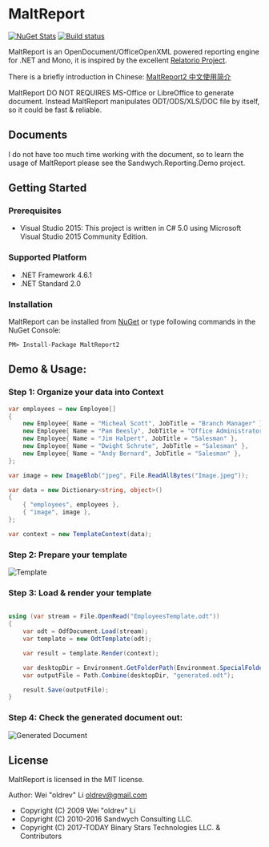﻿# MaltReport

[![NuGet Stats](https://img.shields.io/nuget/v/MaltReport2.svg)](https://www.nuget.org/packages/MaltReport2) 
[![Build status](https://ci.appveyor.com/api/projects/status/w9rc2jbb6v4o4jgk/branch/master?svg=true)](https://ci.appveyor.com/project/oldrev/maltreport/branch/master)


MaltReport is an OpenDocument/OfficeOpenXML powered reporting engine for .NET and Mono, 
it is inspired by the excellent [Relatorio Project](http://relatorio.openhex.org/).

There is a briefly introduction in Chinese: [MaltReport2 中文使用简介](http://www.cnblogs.com/oldrev/p/maltreport2_intro.html)

MaltReport DO NOT REQUIRES MS-Office or LibreOffice to generate document. 
Instead MaltReport manipulates ODT/ODS/XLS/DOC file by itself, so it could be fast & reliable.

## Documents

I do not have too much time working with the document, so to learn the usage of MaltReport please see the Sandwych.Reporting.Demo project.


## Getting Started

### Prerequisites

* Visual Studio 2015: This project is written in C# 5.0 using Microsoft Visual Studio 2015 Community Edition.

### Supported Platform

* .NET Framework 4.6.1
* .NET Standard 2.0

### Installation

MaltReport can be installed from [NuGet](https://www.nuget.org/packages/MaltReport2) or type following commands in the NuGet Console:

```
PM> Install-Package MaltReport2
```

## Demo & Usage:

### Step 1: Organize your data into Context

```csharp
var employees = new Employee[]
{
    new Employee{ Name = "Micheal Scott", JobTitle = "Branch Manager" },
    new Employee{ Name = "Pam Beesly", JobTitle = "Office Administrator" },
    new Employee{ Name = "Jim Halpert", JobTitle = "Salesman" },
    new Employee{ Name = "Dwight Schrute", JobTitle = "Salesman" },
    new Employee{ Name = "Andy Bernard", JobTitle = "Salesman" },
};

var image = new ImageBlob("jpeg", File.ReadAllBytes("Image.jpeg"));

var data = new Dictionary<string, object>()
{
    { "employees", employees },
    { "image", image },
};

var context = new TemplateContext(data);
```

### Step 2: Prepare your template

![Template](https://github.com/oldrev/maltreport/raw/dev/screenshots/hello-world/template.png)

### Step 3: Load & render your template

```csharp

using (var stream = File.OpenRead("EmployeesTemplate.odt"))
{
    var odt = OdfDocument.Load(stream);
    var template = new OdtTemplate(odt);

    var result = template.Render(context);

    var desktopDir = Environment.GetFolderPath(Environment.SpecialFolder.Desktop);
    var outputFile = Path.Combine(desktopDir, "generated.odt");

    result.Save(outputFile);
}
```

### Step 4: Check the generated document out:

![Generated Document](https://github.com/oldrev/maltreport/raw/dev/screenshots/hello-world/generated.png)


## License

MaltReport is licensed in the MIT license.

Author: Wei "oldrev" Li <oldrev@gmail.com>

* Copyright (C) 2009 Wei "oldrev" Li
* Copyright (C) 2010-2016 Sandwych Consulting LLC.
* Copyright (C) 2017-TODAY Binary Stars Technologies LLC. & Contributors
